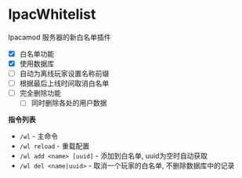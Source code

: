# IpacWhitelist

Ipacamod 服务器的新白名单插件
- [x] 白名单功能
- [x] 使用数据库
- [ ] 自动为离线玩家设置名称前缀
- [ ] 根据最后上线时间取消白名单
- [ ] 完全删除功能
  - [ ] 同时删除各处的用户数据

**指令列表**
- `/wl` - 主命令
- `/wl reload` - 重载配置
- `/wl add <name> [uuid]` - 添加到白名单, uuid为空时自动获取
- `/wl del <name|uuid>` - 取消一个玩家的白名单, 不删除数据库中的记录